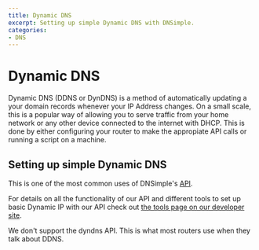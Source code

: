 ```yaml
---
title: Dynamic DNS
excerpt: Setting up simple Dynamic DNS with DNSimple.
categories:
- DNS
---
```


# Dynamic DNS

Dynamic DNS (DDNS or DynDNS) is a method of automatically updating a your domain records whenever your IP Address changes. On a small scale, this is a popular way of allowing you to serve traffic from your home network or any other device connected to the internet with DHCP. This is done by either configuring your router to make the appropiate API calls or running a script on a machine.

## Setting up simple Dynamic DNS

This is one of the most common uses of DNSimple's [API](https://dnsimple.com/api).

For details on all the functionality of our API and different tools to set up basic Dynamic IP with our API check out [the tools page on our developer site](https://developer.dnsimple.com/tools/).

<info>
We don't support the dyndns API. This is what most routers use when they talk about DDNS.
</info>

